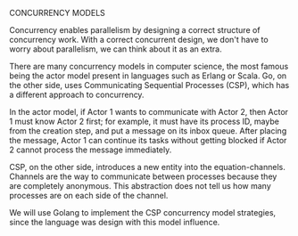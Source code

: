 CONCURRENCY MODELS

Concurrency enables parallelism by designing a correct structure of concurrency work.
With a correct concurrent design, we don't have to worry about parallelism, we can think about it as an extra.

There are many concurrency models in computer science, the most famous being the actor
model present in languages such as Erlang or Scala. Go, on the other side, uses
Communicating Sequential Processes (CSP), which has a different approach to
concurrency.

In the actor model, if Actor 1 wants to communicate with Actor 2, then Actor 1 must know
Actor 2 first; for example, it must have its process ID, maybe from the creation step, and put
a message on its inbox queue. After placing the message, Actor 1 can continue its tasks
without getting blocked if Actor 2 cannot process the message immediately.

CSP, on the other side, introduces a new entity into the equation-channels. Channels are the
way to communicate between processes because they are completely anonymous. 
This abstraction does not tell us how many processes are on each side of the channel.

We will use Golang to implement the CSP concurrency model strategies, since the language was
design with this model influence.